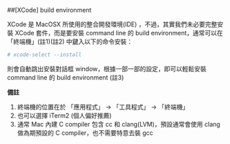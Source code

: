 ##[XCode] build environment

XCode 是 MacOSX 所使用的整合開發環境(IDE) ，不過，其實我們未必要完整安裝 XCode 套件，而是要安裝 command line 的 build environment，通常可以在「終端機」(註1)(註2) 中鍵入以下的命令安裝：

```bash
# xcode-select --install 
```

則會自動跳出安裝對話框 window，根據一部一部的設定，即可以輕鬆安裝 command line 的 build environment (註3)

**備註**
1. 終端機的位置在於 「應用程式」 -> 「工具程式」 -> 「終端機」
2. 也可以選擇 iTerm2 (個人偏好推薦)
3. 通常 Mac 內建 C compiler 包含 cc 和 clang(LVM)，預設通常會使用 clang 做為期預設的 C compiler，也不需要特意去裝 gcc
